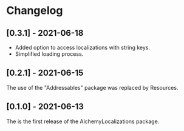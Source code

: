 # Changelog

## [0.3.1] - 2021-06-18
* Added option to access localizations with string keys. 
* Simplified loading process.

## [0.2.1] - 2021-06-15
The use of the "Addressables" package was replaced by Resources.

## [0.1.0] - 2021-06-13
The is the first release of the AlchemyLocalizations package.
